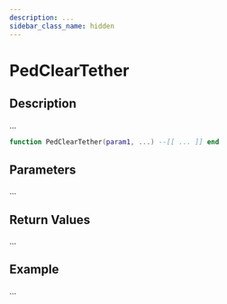 ```yaml
---
description: ...
sidebar_class_name: hidden
---
```


# PedClearTether

## Description

...

```lua
function PedClearTether(param1, ...) --[[ ... ]] end
```

## Parameters

...

## Return Values

...

## Example

...

